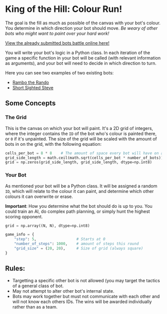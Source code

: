 # King of the Hill: Colour Run!

The goal is the fill as much as possible of the canvas with your bot's colour. You determine in which direction your bot should move. *Be weary of other bots who might want to paint over your hard work!*

[View the already submitted bots battle online here!](https://heinwessels.github.io/test/)

You will write your bot's logic in a Python class. In each iteration of the game a specific function in your bot will be called (with relevant information as arguments), and your bot will need to decide in which direction to turn.

Here you can see two examples of two existing bots:
- [Rambo the Rando](https://github.com/heinwessels/test/blob/master/robots/rambo_the_rando.py)
- [Short Sighted Steve](https://github.com/heinwessels/test/blob/master/robots/short_sighted_steve.py)

## Some Concepts

### The Grid

This is the canvas on which your bot will paint. It's a 2D grid of integers, where the integer contains the `ID` of the bot who's colour is painted there, or `0` if it's unpainted. The size of the grid will be scaled with the amount of bots in on the grid, with the following equation:
``` Python
cells_per_bot = 8 * 8    # The amount of space every bot will have on average
grid_side_length = math.ceil(math.sqrt(cells_per_bot * number_of_bots))
grid = np.zeros(grid_side_length, grid_side_length, dtype=np.int8)
```

### Your Bot

As mentioned your bot will be a Python class. It will be assigned a random `ID`, which will relate to the colour it can paint, and determine which other colours it can overwrite or erase.

**Important**: How you determine what the bot should do is up to you. You could train an AI, do complex path planning, or simply hunt the highest scoring opponent.

``` Python
grid = np.array((N, N), dtype=np.int8)

game_info = {
    "step": 5,                  # Starts at 0
    "number_of_steps": 1000,    # amount of steps this round
    "grid_size" = (20, 20),     # Size of grid (always square)
}
```

## Rules:
- Targetting a specific other bot is not allowed (you may target the tactics of a general class of bot. 
- May not attempt to alter other bot's internal state.
- Bots may work together but must not communicate with each other and will not know each others IDs. The wins will be awarded individually rather than as a team.